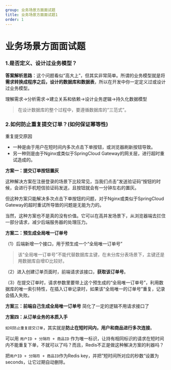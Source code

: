 ```yaml
---
group: 业务场景方面面试题
title: 业务场景方面面试题1
order: 1
---
```


# **业务场景方面面试题**

### 1.**是否定义、设计过业务模型？**

**答案解析思路**：这个问题看似“高大上”，但其实非常简单。所谓的业务模型就是将**需求转换成程序之后，设计的数据库和数据表**，所以在开发中你一定定义过或设计过业务模型。

理解需求->分析需求->建立关系和依赖->设计业务逻辑->持久化数据模型

>  在设计数据库的整个过程中，要遵循数据库的“三范式”。



### **2.如何防止重复提交订单？(如何保证幂等性)**

重复提交原因

- 一种是由于用户在短时间内多次点击下单按钮，或浏览器刷新按钮导致。
- 另一种则是由于Nginx或类似于SpringCloud Gateway的网关层，进行超时重试造成的。

**方案一：提交订单按钮置灰**

这种解决方案在注册登录的场景下比较常见，当我们点击”发送验证码“按钮的时候，会进行手机短信验证码发送，且按钮就会有一分钟左右的置灰。

但这种方案只能解决多次点击下单按钮的问题，对于Nginx或类似于SpringCloud Gateway的超时重试所导致的问题是无能为力的。

当然，这种方案也不是真的没有价值。它可以在高并发场景下，从浏览器端去拦住一部分请求，减少后端服务器的处理压力。

**方案二：预生成全局唯一订单号**

（1）后端新增一个接口，用于预生成一个“全局唯一订单号”

> 该“全局唯一订单号”不能代替数据库主键，在未分库分表场景下，主键还是用数据库自增ID比较好。

（2）进入创建订单页面时，前端请求该接口，**获取该订单号**。

（3）在提交订单时，请求参数里要带上这个预生成的“全局唯一订单号”，利用数据库的唯一索引特性，在插入订单记录时，如果该“全局唯一的订单号”重复，记录会插入失败。

**方案三：前端自己生成全局唯一订单号** 简化了一定的逻辑不用请求接口了

**方案四：从订单业务的本质入手**

`如何防止重复提交订单`，其实就是**防止在短时间内，用户和商品进行多次连接**。

可以用 `用户ID + 分隔符 + 商品ID` 作为唯一标识，让持有相同标识的请求在短时间内不能重复下单，不就可以了吗？而且，Redis不正是做这种解决方案的利器吗？

把`用户ID + 分隔符 + 商品ID`作为Redis key，并把”短时间所对应的秒数“设置为seconds，让它过期自动删除。


